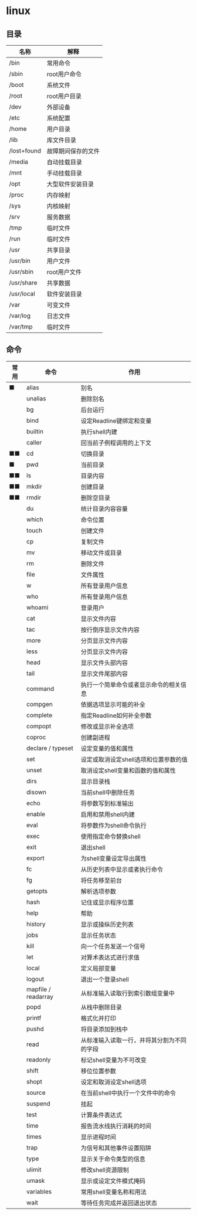 # linux

## 目录

| 名称        | 解释               |
| ----------- | ------------------ |
| /bin        | 常用命令           |
| /sbin       | root用户命令       |
| /boot       | 系统文件           |
| /root       | root用户目录       |
| /dev        | 外部设备           |
| /etc        | 系统配置           |
| /home       | 用户目录           |
| /lib        | 库文件目录         |
| /lost+found | 故障期间保存的文件 |
| /media      | 自动挂载目录       |
| /mnt        | 手动挂载目录       |
| /opt        | 大型软件安装目录   |
| /proc       | 内存映射           |
| /sys        | 内核映射           |
| /srv        | 服务数据           |
| /tmp        | 临时文件           |
| /run        | 临时文件           |
| /usr        | 共享目录           |
| /usr/bin    | 用户文件           |
| /usr/sbin   | root用户文件       |
| /usr/share  | 共享数据           |
| /usr/local  | 软件安装目录       |
| /var        | 可变文件           |
| /var/log    | 日志文件           |
| /var/tmp    | 临时文件           |

## 命令

| 常用 | 命令                | 作用                                       |
| ---- | ------------------- | ------------------------------------------ |
| ■    | alias               | 别名                                       |
|      | unalias             | 删除别名                                   |
|      | bg                  | 后台运行                                   |
|      | bind                | 设定Readline键绑定和变量                   |
|      | builtin             | 执行shell内建                              |
|      | caller              | 回当前子例程调用的上下文                   |
| ■■   | cd                  | 切换目录                                   |
| ■    | pwd                 | 当前目录                                   |
| ■■   | ls                  | 目录内容                                   |
| ■■   | mkdir               | 创建目录                                   |
| ■■   | rmdir               | 删除空目录                                 |
|      | du                  | 统计目录内容容量                           |
|      | which               | 命令位置                                   |
|      | touch               | 创建文件                                   |
|      | cp                  | 复制文件                                   |
|      | mv                  | 移动文件或目录                             |
|      | rm                  | 删除文件                                   |
|      | file                | 文件属性                                   |
|      | w                   | 所有登录用户信息                           |
|      | who                 | 所有登录用户信息                           |
|      | whoami              | 登录用户                                   |
|      | cat                 | 显示文件内容                               |
|      | tac                 | 按行倒序显示文件内容                       |
|      | more                | 分页显示文件内容                           |
|      | less                | 分页显示文件内容                           |
|      | head                | 显示文件头部内容                           |
|      | tail                | 显示文件尾部内容                           |
|      | command             | 执行一个简单命令或者显示命令的相关信息     |
|      | compgen             | 依据选项显示可能的补全                     |
|      | complete            | 指定Readline如何补全参数                   |
|      | compopt             | 修改或显示补全选项                         |
|      | coproc              | 创建副进程                                 |
|      | declare / typeset   | 设定变量的值和属性                         |
|      | set                 | 设定或取消设定shell选项和位置参数的值      |
|      | unset               | 取消设定shell变量和函数的值和属性          |
|      | dirs                | 显示目录栈                                 |
|      | disown              | 当前shell中删除任务                        |
|      | echo                | 将参数写到标准输出                         |
|      | enable              | 启用和禁用shell内建                        |
|      | eval                | 将参数作为shell命令执行                    |
|      | exec                | 使用指定命令替换shell                      |
|      | exit                | 退出shell                                  |
|      | export              | 为shell变量设定导出属性                    |
|      | fc                  | 从历史列表中显示或者执行命令               |
|      | fg                  | 将任务移至前台                             |
|      | getopts             | 解析选项参数                               |
|      | hash                | 记住或显示程序位置                         |
|      | help                | 帮助                                       |
|      | history             | 显示或操纵历史列表                         |
|      | jobs                | 显示任务状态                               |
|      | kill                | 向一个任务发送一个信号                     |
|      | let                 | 对算术表达式进行求值                       |
|      | local               | 定义局部变量                               |
|      | logout              | 退出一个登录shell                          |
|      | mapfile / readarray | 从标准输入读取行到索引数组变量中           |
|      | popd                | 从栈中删除目录                             |
|      | printf              | 格式化并打印                               |
|      | pushd               | 将目录添加到栈中                           |
|      | read                | 从标准输入读取一行，并将其分割为不同的字段 |
|      | readonly            | 标记shell变量为不可改变                    |
|      | shift               | 移位位置参数                               |
|      | shopt               | 设定和取消设定shell选项                    |
|      | source              | 在当前shell中执行一个文件中的命令          |
|      | suspend             | 挂起                                       |
|      | test                | 计算条件表达式                             |
|      | time                | 报告流水线执行消耗的时间                   |
|      | times               | 显示进程时间                               |
|      | trap                | 为信号和其他事件设置陷阱                   |
|      | type                | 显示关于命令类型的信息                     |
|      | ulimit              | 修改shell资源限制                          |
|      | umask               | 显示或设定文件模式掩码                     |
|      | variables           | 常用shell变量名称和用法                    |
|      | wait                | 等待任务完成并返回退出状态                 |
